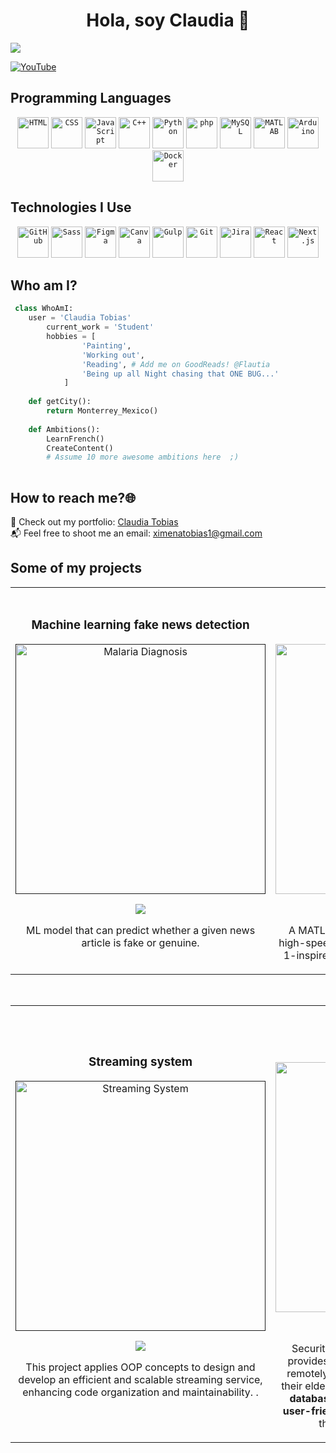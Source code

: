 <div align="center">
<h1 align="center">Hola, soy Claudia</a> 👋</h1>
</div>
<img src="https://imgur.com/30h1gjg.png">

[![YouTube](https://img.shields.io/badge/YouTube-Subscribe-red?style=for-the-badge&logo=youtube&logoColor=white)](https://www.youtube.com/channel/UCcoEuHR-gnDLqAgN4w27WOw)

## Programming Languages
<div align="center">
	<code><img width="50" src="https://user-images.githubusercontent.com/25181517/192158954-f88b5814-d510-4564-b285-dff7d6400dad.png" alt="HTML" title="HTML"/></code>
	<code><img width="50" src="https://user-images.githubusercontent.com/25181517/183898674-75a4a1b1-f960-4ea9-abcb-637170a00a75.png" alt="CSS" title="CSS"/></code>
	<code><img width="50" src="https://user-images.githubusercontent.com/25181517/117447155-6a868a00-af3d-11eb-9cfe-245df15c9f3f.png" alt="JavaScript" title="JavaScript"/></code>
	<code><img width="50" src="https://user-images.githubusercontent.com/25181517/192106073-90fffafe-3562-4ff9-a37e-c77a2da0ff58.png" alt="C++" title="C++"/></code>
	<code><img width="50" src="https://user-images.githubusercontent.com/25181517/183423507-c056a6f9-1ba8-4312-a350-19bcbc5a8697.png" alt="Python" title="Python"/></code>
	<code><img width="50" src="https://user-images.githubusercontent.com/25181517/183570228-6a040b9f-3ddf-47a2-a201-743121dac664.png" alt="php" title="php"/></code>
	<code><img width="50" src="https://user-images.githubusercontent.com/25181517/183896128-ec99105a-ec1a-4d85-b08b-1aa1620b2046.png" alt="MySQL" title="MySQL"/></code>
	<code><img width="50" src="https://user-images.githubusercontent.com/25181517/192106593-610ee31c-995e-4f24-b8e1-0f18eead6fae.png" alt="MATLAB" title="MATLAB"/></code>
	<code><img width="50" src="https://github.com/marwin1991/profile-technology-icons/assets/136815194/a57a85ba-e2dd-4036-85b6-7e1532391627" alt="Arduino" title="Arduino"/></code>
	<code><img width="50" src="https://user-images.githubusercontent.com/25181517/117207330-263ba280-adf4-11eb-9b97-0ac5b40bc3be.png" alt="Docker" title="Docker"/></code>
	
</div>
 
## Technologies I Use
<div align="center">
	<code><img width="50" src="https://user-images.githubusercontent.com/25181517/192108374-8da61ba1-99ec-41d7-80b8-fb2f7c0a4948.png" alt="GitHub" title="GitHub"/></code>
	<code><img width="50" src="https://user-images.githubusercontent.com/25181517/192158956-48192682-23d5-4bfc-9dfb-6511ade346bc.png" alt="Sass" title="Sass"/></code>
	<code><img width="50" src="https://user-images.githubusercontent.com/25181517/189715289-df3ee512-6eca-463f-a0f4-c10d94a06b2f.png" alt="Figma" title="Figma"/></code>
	<code><img width="50" src="https://github.com/marwin1991/profile-technology-icons/assets/136815194/02494c7c-de6a-43a6-9293-6369696842ed" alt="Canva" title="Canva"/></code>
	<code><img width="50" src="https://github.com/marwin1991/profile-technology-icons/assets/136815194/c49c6dbd-992a-4f14-9cf4-ff40cb5344ed" alt="Gulp" title="Gulp"/></code>
  	<code><img width="50" src="https://user-images.githubusercontent.com/25181517/192108372-f71d70ac-7ae6-4c0d-8395-51d8870c2ef0.png" alt="Git" title="Git"/></code>
	<code><img width="50" src="https://user-images.githubusercontent.com/25181517/183912952-83784e94-629d-4c34-a961-ae2ae795b662.png" alt="Jira" title="Jira"/></code>
	<code><img width="50" src="https://user-images.githubusercontent.com/25181517/183897015-94a058a6-b86e-4e42-a37f-bf92061753e5.png" alt="React" title="React"/></code>
	<code><img width="50" src="https://github.com/marwin1991/profile-technology-icons/assets/136815194/5f8c622c-c217-4649-b0a9-7e0ee24bd704" alt="Next.js" title="Next.js"/></code>
</div>

## Who am I?

```python
 class WhoAmI:
 	user = 'Claudia Tobias'
		current_work = 'Student'
		hobbies = [
				'Painting',
				'Working out',
				'Reading', # Add me on GoodReads! @Flautia
				'Being up all Night chasing that ONE BUG...'
			]
	
	def getCity():
		return Monterrey_Mexico()
	
	def Ambitions():
		LearnFrench()
		CreateContent()
		# Assume 10 more awesome ambitions here  ;)
	
 ```

## How to reach me?🌐

🌟 Check out my portfolio: <a href="https://claudia-tobias.netlify.app">Claudia Tobias</a> <br>
📬 Feel free to shoot me an email: ximenatobias1@gmail.com

## Some of my projects 
<table>
<tr>
<td width="50%">
<h3 align="center">Machine learning fake news detection</h3>
<div align="center">
<a href=""https://github.com/Fl4utia/ML-FakeNews-Prediction" target="_blank"><img src="https://i.imgur.com/9JQ7QYD.png" width="400" alt="Malaria Diagnosis"></a>
<p>
<a href="https://github.com/Fl4utia/ML-FakeNews-Prediction" target="_blank">
<img src="https://img.shields.io/badge/CODE-ff9?style=for-the-badge&logo=github&logoColor=black">
</a>
</p>
<p> ML model that can  predict whether a given news article is fake or genuine.</p>
</div>
                                                                                      
</td>

<td width="50%">
               <br>
<h3 align="center">Formula 1</h3>
<div align="center">                                       
<a href="https://github.com/Fl4utia/Formula-1-Simulation" target="_blank"><img src="https://imgur.com/iG5yaAs.png" width="400" alt="Formula 1 Simulation"></a>
<br>
<p>
<a href="https://github.com/Fl4utia/Formula-1-Simulation" target="_blank">
<img src="https://img.shields.io/badge/CODE-%23CF1919?style=for-the-badge&logo=github&logoColor=black">
</a>
</p>
</p>A MATLAB-based simulation that replicates the high-speed dynamics of a car navigating a Formula 1-inspired curve and simulates potential crashes.</p>
</div>                                                             
</table>                                                                                 
</div>
<br>

<table>
<tr>
<td width="50%">
<h3 align="center">Streaming system</h3>
<div align="center">
<a href=""https://github.com/Fl4utia/Streaming_service" target="_blank"><img src="https://imgur.com/fQbnIEK.png" width="400" alt="Streaming System"></a>
<p>
<a href="https://github.com/Fl4utia/Streaming_service" target="_blank">
<img src="https://img.shields.io/badge/CODE-%230F6494?style=for-the-badge&logo=github&logoColor=black">
</a>
</p>
<p> This project applies OOP concepts to design and develop an efficient and scalable streaming service, enhancing code organization and maintainability. .</p>
</div>
                                                                                      
</td>

<td width="50%">
               <br>
<h3 align="center">Safe Space</h3>
<div align="center">                                       
<a href="https://github.com/Fl4utia/Davalo-s_Magic_House" target="_blank"><img src="https://imgur.com/2YqOMpY.png" width="400" alt="Project Image"></a>
<br>
<p>
<a href="https://github.com/Fl4utia/Davalo-s_Magic_House.git" target="_blank">
<img src="https://img.shields.io/badge/CODE-%238FCAFF?style=for-the-badge&logo=github&logoColor=black">
</a>
</p>
  <p>Security system for senior citizen. The system providesmonitoring, allowing family members to remotely oversee the well-being and security of their elderly loved ones. Through the integration of <strong> databases, Arduino-based technology, and a user-friendly web interface</strong>, this system enables the control of household elements.</p>
</div>                                                             
</table>                                                                                 
</div>
<br>
